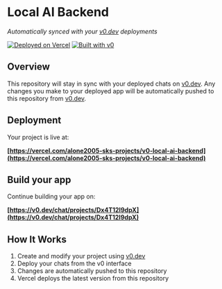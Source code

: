 # Local AI Backend

*Automatically synced with your [v0.dev](https://v0.dev) deployments*

[![Deployed on Vercel](https://img.shields.io/badge/Deployed%20on-Vercel-black?style=for-the-badge&logo=vercel)](https://vercel.com/alone2005-sks-projects/v0-local-ai-backend)
[![Built with v0](https://img.shields.io/badge/Built%20with-v0.dev-black?style=for-the-badge)](https://v0.dev/chat/projects/Dx4T12I9dpX)

## Overview

This repository will stay in sync with your deployed chats on [v0.dev](https://v0.dev).
Any changes you make to your deployed app will be automatically pushed to this repository from [v0.dev](https://v0.dev).

## Deployment

Your project is live at:

**[https://vercel.com/alone2005-sks-projects/v0-local-ai-backend](https://vercel.com/alone2005-sks-projects/v0-local-ai-backend)**

## Build your app

Continue building your app on:

**[https://v0.dev/chat/projects/Dx4T12I9dpX](https://v0.dev/chat/projects/Dx4T12I9dpX)**

## How It Works

1. Create and modify your project using [v0.dev](https://v0.dev)
2. Deploy your chats from the v0 interface
3. Changes are automatically pushed to this repository
4. Vercel deploys the latest version from this repository